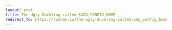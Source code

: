 ```yaml
---
layout: post
title: The Ugly Duckling called $XDG_CONFIG_HOME
redirect_to: https://rusnak.io/the-ugly-duckling-called-xdg_config_home/
---
```

